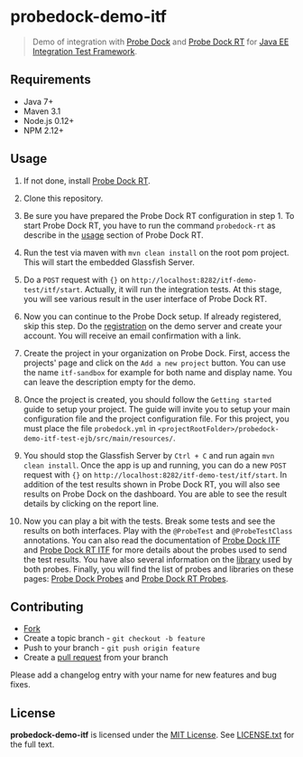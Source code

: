 # probedock-demo-itf

> Demo of integration with [Probe Dock](https://github.com/probedock/probedock) and [Probe Dock RT](https://github.com/probedock/probedock-rt) for [Java EE Integration Test Framework](https://github.com/probedock/jee-itf).

## Requirements

* Java 7+
* Maven 3.1
* Node.js 0.12+
* NPM 2.12+

## Usage

1. If not done, install [Probe Dock RT](https://github.com/probedock/probedock-rt#installation).

2. Clone this repository.

3. Be sure you have prepared the Probe Dock RT configuration in step 1. To start Probe Dock RT, you have to run the command `probedock-rt` as describe in the [usage](https://github.com/probedock/probedock-rt#installation#usage) section of Probe Dock RT.

4. Run the test via maven with `mvn clean install` on the root pom project. This will start the embedded Glassfish Server. 

5. Do a `POST` request with `{}` on `http://localhost:8282/itf-demo-test/itf/start`. Actually, it will run the integration tests. At this stage, you will see various result in the user interface of Probe Dock RT.

6. Now you can continue to the Probe Dock setup. If already registered, skip this step. Do the [registration](http://) on the demo server and create your account. You will receive an email confirmation with a link. 

7. Create the project in your organization on Probe Dock. First, access the projects' page and click on the `Add a new project` button. You can use the name `itf-sandbox` for example for both name and display name. You can leave the description empty for the demo.

8. Once the project is created, you should follow the `Getting started` guide to setup your project. The guide will invite you to setup your main configuration file and the project configuration file. For this project, you must place the file `probedock.yml` in `<projectRootFolder>/probedock-demo-itf-test-ejb/src/main/resources/`. 

9. You should stop the Glassfish Server by `Ctrl + C` and run again `mvn clean install`. Once the app is up and running, you can do a new `POST` request with `{}` on `http://localhost:8282/itf-demo-test/itf/start`. In addition of the test results shown in Probe Dock RT, you will also see results on Probe Dock on the dashboard. You are able to see the result details by clicking on the report line. 

9. Now you can play a bit with the tests. Break some tests and see the results on both interfaces. Play with the `@ProbeTest` and `@ProbeTestClass` annotations. You can also read the documentation of [Probe Dock ITF](https://github.com/probedock/probedock-itf) and [Probe Dock RT ITF](https://github.com/probedock/probedock-rt-itf) for more details about the probes used to send the test results. You have also several information on the [library](https://github.com/probedock/probedock-java) used by both probes. Finally, you will find the list of probes and libraries on these pages: [Probe Dock Probes](https://github.com/probedock/probedock-probes) and [Probe Dock RT Probes](https://github.com/probedock/probedock-rt-probes).

## Contributing

* [Fork](https://help.github.com/articles/fork-a-repo)
* Create a topic branch - `git checkout -b feature`
* Push to your branch - `git push origin feature`
* Create a [pull request](http://help.github.com/pull-requests/) from your branch

Please add a changelog entry with your name for new features and bug fixes.

## License

**probedock-demo-itf** is licensed under the [MIT License](http://opensource.org/licenses/MIT).
See [LICENSE.txt](LICENSE.txt) for the full text.
